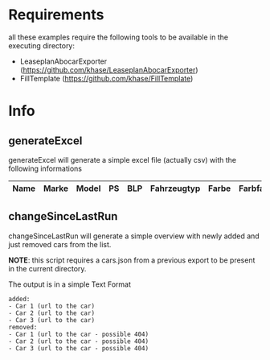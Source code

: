 # Requirements

all these examples require the following tools to be available in the executing directory:
- LeaseplanAbocarExporter (https://github.com/khase/LeaseplanAbocarExporter)
- FillTemplate (https://github.com/khase/FillTemplate)

# Info

## generateExcel
generateExcel will generate a simple excel file (actually csv) with the following informations

| Name | Marke | Model | PS | BLP | Fahrzeugtyp | Farbe | Farbfamilie | Schaltung | Treibstoff | Antrieb | TürAnz | SitzAnz |
|------|-------|-------|----|-----|-------------|-------|-------------|-----------|------------|---------|--------|---------|

## changeSinceLastRun
changeSinceLastRun will generate a simple overview with newly added and just removed cars from the list.

**NOTE**: this script requires a cars.json from a previous export to be present in the current directory.

The output is in a simple Text Format
```
added: 
- Car 1 (url to the car)
- Car 2 (url to the car)
- Car 3 (url to the car)
removed: 
- Car 1 (url to the car - possible 404)
- Car 2 (url to the car - possible 404)
- Car 3 (url to the car - possible 404)
```
